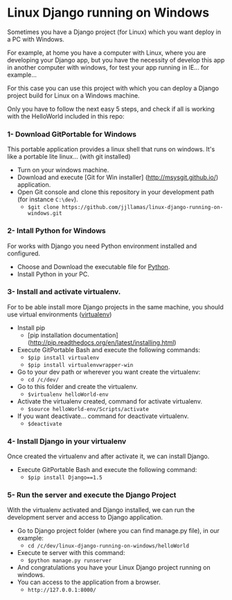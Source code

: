 Linux Django running on Windows 
===================================

Sometimes you have a Django project (for Linux) which you want deploy in a PC with Windows.

For example, at home you have a computer with Linux, where you are developing your Django app, but you have the necessity of develop this app in another computer with windows, for test your app running in IE... for example...

For this case you can use this project with which you can deploy a Django project build for Linux on a Windows machine.

Only you have to follow the next easy 5 steps, and check if all is working with the HelloWorld included in this repo:

### 1- Download GitPortable for Windows
This portable application provides a linux shell that runs on windows. It's like a portable lite linux... (with git installed)
* Turn on your windows machine.
* Download and execute [Git for Win installer] (http://msysgit.github.io/) application.
* Open Git console and clone this repository in your development path (for instance `C:\dev`).
    * `$git clone https://github.com/jjllamas/linux-django-running-on-windows.git`  

### 2- Intall Python for Windows
For works with Django you need Python environment installed and configured.
* Choose and Download the executable file for [Python](http://www.python.org/getit/).
* Install Python in your PC.

### 3- Install and activate virtualenv.
For to be able install more Django projects in the same machine, you should use virtual environments ([virtualenv](http://www.virtualenv.org/en/latest/))
* Install pip
    * [pip installation documentation] (http://pip.readthedocs.org/en/latest/installing.html)
* Execute GitPortable Bash and execute the following commands:
    * `$pip install virtualenv`
    * `$pip install virtualenvwrapper-win`
* Go to your dev path or wherever you want create the virtualenv:
    * `cd /c/dev/`
* Go to this folder and create the virtualenv.
    * `$virtualenv helloWorld-env`
* Activate the virtualenv created, command for activate virtualenv.
    * `$source helloWorld-env/Scripts/activate`
* If you want deactivate... command for deactivate virtualenv.
    * `$deactivate`

### 4- Install Django in your virtualenv
Once created the virtualenv and after activate it, we can install Django.
* Execute GitPortable Bash and execute the following command:
    * `$pip install Django==1.5`

### 5- Run the server and execute the Django Project
With the virtualenv activated and Django installed, we can run the development server and access to Django application.
* Go to Django project folder (where you can find manage.py file), in our example:
    * `cd /c/dev/linux-django-running-on-windows/helloWorld`
* Execute te server with this command:
    * `$python manage.py runserver`
* And congratulations you have your Linux Django project running on windows.
* You can access to the application from a browser.
    * `http://127.0.0.1:8000/`
